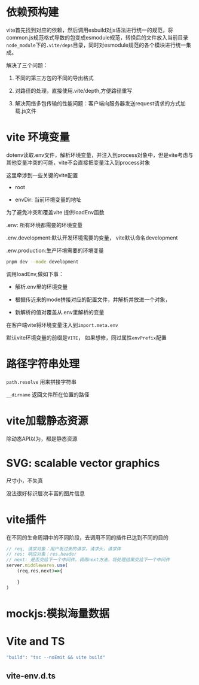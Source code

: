 # 依赖预构建

vite首先找到对应的依赖，然后调用esbuild对js语法进行统一的规范，将common.js规范格式导数的包变成esmodule规范，转换后的文件放入当前目录`node_module`下的`.vite/deps`目录，同时对esmodule规范的各个模块进行统一集成。

解决了三个问题：

1. 不同的第三方包的不同的导出格式

2. 对路径的处理，直接使用.vite/depth,方便路径重写

3. 解决网络多包传输的性能问题：客户端向服务器发送request请求的方式加载.js文件

# vite 环境变量

dotenv读取.env文件，解析环境变量，并注入到process对象中，但是vite考虑与其他变量冲突的可能，vite不会直接把变量注入到process对象

这里牵涉到一些关键的vite配置

- root

- envDir: 当前环境变量的地址

为了避免冲突和覆盖vite 提供loadEnv函数

.env: 所有环境都需要的环境变量

.env.development:默认开发环境需要的变量， vite默认命名development

.env.production:生产环境需要的环境变量

```bash
pnpm dev --mode development
```

调用loadEnv,做如下事：

- 解析.env里的环境变量

- 根据传近来的mode拼接对应的配置文件，并解析并放进一个对象，

- 新解析的值对覆盖从.env里解析的变量

在客户端vite将环境变量注入到`import.meta.env`

默认vite环境变量的前缀是`VITE`， 如果想修，同过属性`envPrefix`配置

# 路径字符串处理

`path.resolve` 用来拼接字符串

`__dirname` 返回文件所在位置的路径

# vite加载静态资源

除动态API以为，都是静态资源

# SVG: scalable vector graphics

尺寸小，不失真

没法很好标识层次丰富的图片信息

# vite插件

在不同的生命周期中的不同阶段，去调用不同的插件已达到不同的目的

```typescript
// req, 请求对象：用户发过来的请求，请求头，请求体
// res: 响应对象：res.header
// next: 是否交给下一个中间件，调用next方法，将处理结果交给下一个中间件
server.middlewares.use(
    (req,res,next)=>{
    
    }
)
```





# mockjs:模拟海量数据

# Vite and TS

```typescript
"build": "tsc --noEmit && vite build"
```

## vite-env.d.ts


